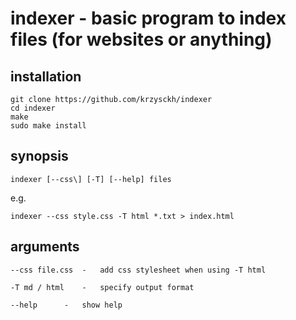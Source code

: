 # indexer - basic program to index files (for websites or anything)

## installation

```
git clone https://github.com/krzysckh/indexer
cd indexer
make
sudo make install
```

## synopsis

```
indexer [--css\] [-T] [--help] files 
```
e.g.
```
indexer --css style.css -T html *.txt > index.html
```
## arguments
```
--css file.css	-	add css stylesheet when using -T html

-T md / html	-	specify output format

--help		-	show help
```
